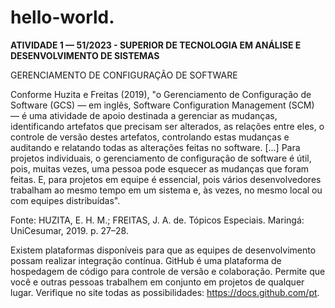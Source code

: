 # hello-world.
**ATIVIDADE 1 — 51/2023 - SUPERIOR DE TECNOLOGIA EM ANÁLISE E DESENVOLVIMENTO DE SISTEMAS**

GERENCIAMENTO DE CONFIGURAÇÃO DE SOFTWARE
 
Conforme Huzita e Freitas (2019), "o Gerenciamento de Configuração de Software (GCS) — em inglês, Software Configuration Management (SCM) — é uma atividade de apoio destinada a gerenciar as mudanças, identificando artefatos que precisam ser alterados, as relações entre eles, o controle de versão destes artefatos, controlando estas mudanças e auditando e relatando todas as alterações feitas no software. [...] Para projetos individuais, o gerenciamento de configuração de software é útil, pois, muitas vezes, uma pessoa pode esquecer as mudanças que foram feitas. E, para projetos em equipe é essencial, pois vários desenvolvedores trabalham ao mesmo tempo em um sistema e, às vezes, no mesmo local ou com equipes distribuídas".
 
Fonte: HUZITA, E. H. M.; FREITAS, J. A. de. Tópicos Especiais. Maringá: UniCesumar, 2019. p. 27–28.

Existem plataformas disponíveis para que as equipes de desenvolvimento possam realizar integração contínua. GitHub é uma plataforma de hospedagem de código para controle de versão e colaboração. Permite que você e outras pessoas trabalhem em conjunto em projetos de qualquer lugar. Verifique no site todas as possibilidades: https://docs.github.com/pt.
